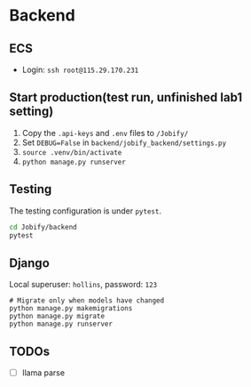 # Backend

## ECS

- Login: `ssh root@115.29.170.231`

## Start production(test run, unfinished lab1 setting)

1. Copy the `.api-keys` and `.env` files to `/Jobify/`
2. Set `DEBUG=False` in `backend/jobify_backend/settings.py`
3. `source .venv/bin/activate`
4. `python manage.py runserver`

## Testing

The testing configuration is under `pytest`.

```bash
cd Jobify/backend
pytest
```

## Django

Local superuser: `hollins`, password: `123`

```shell
# Migrate only when models have changed
python manage.py makemigrations
python manage.py migrate
python manage.py runserver
```

## TODOs

- [ ] llama parse
